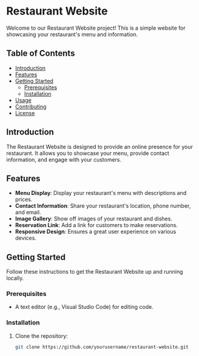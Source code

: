 # Restaurant Website

Welcome to our Restaurant Website project! This is a simple website for showcasing your restaurant's menu and information.

## Table of Contents

- [Introduction](#introduction)
- [Features](#features)
- [Getting Started](#getting-started)
  - [Prerequisites](#prerequisites)
  - [Installation](#installation)
- [Usage](#usage)
- [Contributing](#contributing)
- [License](#license)

## Introduction

The Restaurant Website is designed to provide an online presence for your restaurant. It allows you to showcase your menu, provide contact information, and engage with your customers.

## Features

- **Menu Display**: Display your restaurant's menu with descriptions and prices.
- **Contact Information**: Share your restaurant's location, phone number, and email.
- **Image Gallery**: Show off images of your restaurant and dishes.
- **Reservation Link**: Add a link for customers to make reservations.
- **Responsive Design**: Ensures a great user experience on various devices.

## Getting Started

Follow these instructions to get the Restaurant Website up and running locally.

### Prerequisites

- A text editor (e.g., Visual Studio Code) for editing code.

### Installation

1. Clone the repository:

   ```bash
   git clone https://github.com/yourusername/restaurant-website.git
